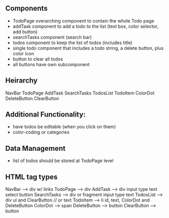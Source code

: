 ## Components
- TodoPage overarching component to contain the whole Todo page
- addTask component to add a todo to the list (text box, color selector, add button)
- searchTasks component (search bar)
- todos component to keep the list of todos (includes title)
- single todo component that includes a todo string, a delete button, plus color icon
- button to clear all todos
- all buttons have own subcomponent

## Heirarchy
NavBar
TodoPage
    AddTask
    SearchTasks
    TodosList
        TodoItem
            ColorDot
            DeleteButton
        ClearButton

## Additional Functionality:
- have todos be editable (when you click on them)
- color-coding or categories

## Data Management
- list of todos should be stored at TodoPage level

## HTML tag types
NavBar --> div w/ <a> links
TodoPage --> div
AddTask --> div
    input type text
    select
    button
SearchTasks --> div or fragment
    input type text
TodosList --> div
    ul and ClearButton
    // or
    text
TodoItem --> li
    id, text, ColorDot and DeleteButton
ColorDot --> span
DeleteButton --> button
ClearButton --> button